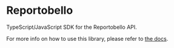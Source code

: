 # Reportobello

TypeScript/JavaScript SDK for the Reportobello API.

For more info on how to use this library, please refer to [the docs](https://reportobello.com/docs/libraries/typescript.html).
